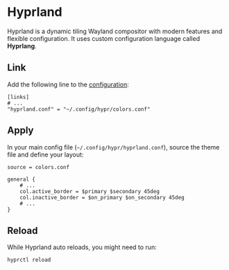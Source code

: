 # Hyprland

Hyprland is a dynamic tiling Wayland compositor with modern features and flexible
configuration. It uses custom configuration language called **Hyprlang**.

## Link

Add the following line to the [configuration](/configuration#linking-generated-files):

```toml{3}
[links]
# ...
"hyprland.conf" = "~/.config/hypr/colors.conf"
```

<!--@include: ./_regen.md-->

## Apply

In your main config file (`~/.config/hypr/hyprland.conf`), source the theme file and
define your layout:

```kdl{1,5,6}
source = colors.conf

general {
    # ...
    col.active_border = $primary $secondary 45deg
    col.inactive_border = $on_primary $on_secondary 45deg
    # ...
}
```

## Reload

While Hyprland auto reloads, you might need to run:

```bash
hyprctl reload
```

